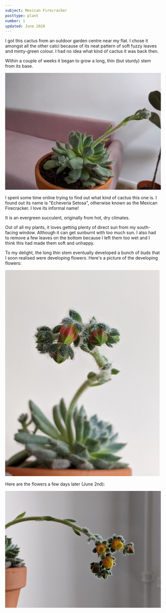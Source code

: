 ```yaml
---
subject: Mexican Firecracker
posttype: plant
number: 1
updated: June 2020
---
```


I got this cactus from an outdoor garden centre near my flat. I chose it amongst all the other catci because of its neat pattern of soft fuzzy leaves and minty-green colour. I had no idea what kind of cactus it was back then.

Within a couple of weeks it began to grow a long, thin (but sturdy) stem from its base. 

<img src="img/mexican-firecracker-sideview.jpg" alt="mexican firecracker cactus and its long thin stem">

I spent some time online trying to find out what kind of cactus this one is. I found out its name is "Echeveria Setosa", otherwise known as the Mexican Firecracker. I love its informal name!

It is an evergreen succulent, originally from hot, dry climates.

Out of all my plants, it loves getting plenty of direct sun from my south-facing window. Although it can get sunburnt with too much sun. I also had to remove a few leaves on the bottom because I left them too wet and I think this had made them soft and unhappy.

To my delight, the long thin stem eventually developed a bunch of buds that I soon realised were developing flowers. Here's a picture of the developing flowers:

<img src="img/mexican-firecracker.jpg" alt="mexican firecracker cactus and the flowers at the end of its stem">

Here are the flowers a few days later (June 2nd):

<img src="img/mexican-firecracker-flowers.jpg" alt="mexican firecracker cactus and the flowers at the end of its stem">